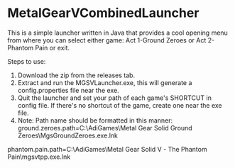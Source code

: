 # MetalGearVCombinedLauncher

This is a simple launcher written in Java that provides a cool opening menu from where you can select either game: Act 1-Ground Zeroes or Act 2-Phantom Pain or exit.

Steps to use:
1. Download the zip from the releases tab.
2. Extract and run the MGSVLauncher.exe, this will generate a config.properties file near the exe.
3. Quit the launcher and set your path of each game's SHORTCUT in config file. If there's no shortcut of the game, create one near the exe file.
4. Note: Path name should be formatted in this manner: ground.zeroes.path=C:\\AdiGames\\Metal Gear Solid Ground Zeroes\\MgsGroundZeroes.exe.lnk

phantom.pain.path=C:\\AdiGames\\Metal Gear Solid V - The Phantom Pain\\mgsvtpp.exe.lnk

